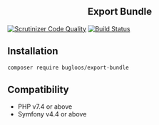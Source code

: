 <h2 align="center">
Export Bundle
</h2>

[![Scrutinizer Code Quality](https://scrutinizer-ci.com/g/bugloos/export-bundle/badges/quality-score.png?b=main)](https://scrutinizer-ci.com/g/bugloos/export-bundle/?branch=main)
[![Build Status](https://scrutinizer-ci.com/g/bugloos/export-bundle/badges/build.png?b=main)](https://scrutinizer-ci.com/g/bugloos/export-bundle/build-status/main)

<h2>Installation</h2>

```bash
composer require bugloos/export-bundle
```

<h2>Compatibility</h2>

* PHP v7.4 or above
* Symfony v4.4 or above
